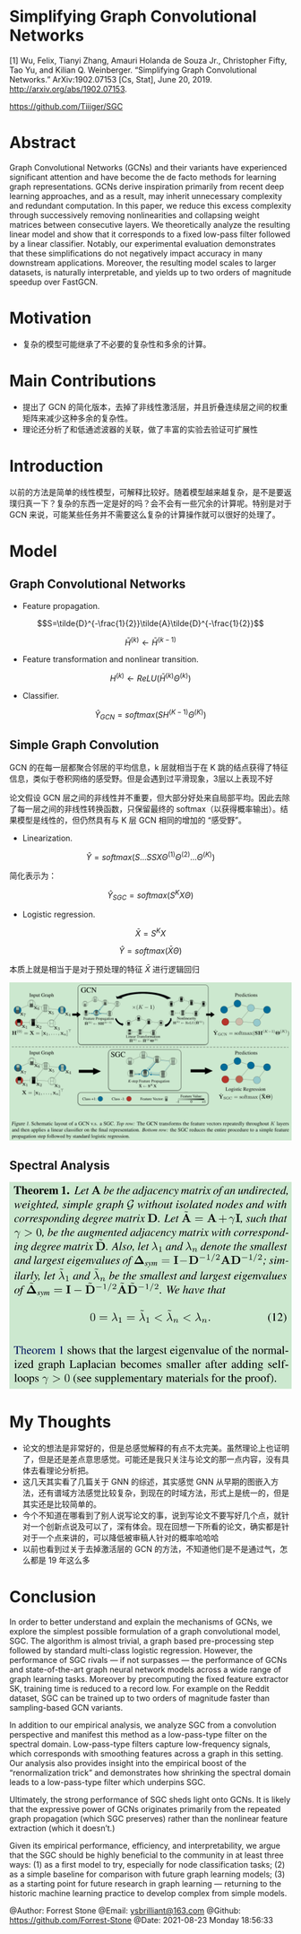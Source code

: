 # Simplifying Graph Convolutional Networks

[1] Wu, Felix, Tianyi Zhang, Amauri Holanda de Souza Jr., Christopher Fifty, Tao Yu, and Kilian Q. Weinberger. “Simplifying Graph Convolutional Networks.” ArXiv:1902.07153 [Cs, Stat], June 20, 2019. http://arxiv.org/abs/1902.07153.

  https://github.com/Tiiiger/SGC

# Abstract

Graph Convolutional Networks (GCNs) and their variants have experienced significant attention and have become the de facto methods for learning graph representations. GCNs derive inspiration primarily from recent deep learning approaches, and as a result, may inherit unnecessary complexity and redundant computation. In this paper, we reduce this excess complexity through successively removing nonlinearities and collapsing weight matrices between consecutive layers. We theoretically analyze the resulting linear model and show that it corresponds to a fixed low-pass filter followed by a linear classifier. Notably, our experimental evaluation demonstrates that these simplifications do not negatively impact accuracy in many downstream applications. Moreover, the resulting model scales to larger datasets, is naturally interpretable, and yields up to two orders of magnitude speedup over FastGCN.

# Motivation

- 复杂的模型可能继承了不必要的复杂性和多余的计算。

# Main Contributions

- 提出了 GCN 的简化版本，去掉了非线性激活层，并且折叠连续层之间的权重矩阵来减少这种多余的复杂性。
- 理论还分析了和低通滤波器的关联，做了丰富的实验去验证可扩展性

# Introduction

以前的方法是简单的线性模型，可解释比较好。随着模型越来越复杂，是不是要返璞归真一下？复杂的东西一定是好的吗？会不会有一些冗余的计算呢。特别是对于 GCN 来说，可能某些任务并不需要这么复杂的计算操作就可以很好的处理了。

# Model

## Graph Convolutional Networks

- Feature propagation.

$$S=\tilde{D}^{-\frac{1}{2}}\tilde{A}\tilde{D}^{-\frac{1}{2}}$$

$$\bar{H}^{(k)}\leftarrow\bar{H}^{(k-1)}$$

- Feature transformation and nonlinear transition.

$$H^{(k)}\leftarrow ReLU(\bar{H}^{(k)}\Theta^{(k)})$$

- Classifier.

$$\hat{Y}_{GCN}=softmax(SH^{(K-1)}\Theta^{(K)})$$

## Simple Graph Convolution

GCN 的在每一层都聚合邻居的平均信息，k 层就相当于在 K 跳的结点获得了特征信息，类似于卷积网络的感受野。但是会遇到过平滑现象，3层以上表现不好

论文假设 GCN 层之间的非线性并不重要，但大部分好处来自局部平均。因此去除了每一层之间的非线性转换函数，只保留最终的 softmax（以获得概率输出）。结果模型是线性的，但仍然具有与 K 层 GCN 相同的增加的 “感受野”。

- Linearization.

$$\hat{Y}=softmax(S...SSX\Theta^{(1)}\Theta^{(2)}...\Theta^{(K)})$$

简化表示为：

$$\hat{Y}_{SGC}=softmax(S^KX\Theta)$$

- Logistic regression.

$$\bar{X}=S^KX$$

$$\hat{Y}=softmax(\bar{X}\Theta)$$

本质上就是相当于是对于预处理的特征 $\bar{X}$ 进行逻辑回归

![GCNvsSGC](./images/GCNvsSGC.png)


## Spectral Analysis

![theorem](./images/theorem.png)

# My Thoughts

- 论文的想法是非常好的，但是总感觉解释的有点不太完美。虽然理论上也证明了，但是还是差点意思感觉。可能还是我只关注与论文的那一点内容，没有具体去看理论分析把。
- 这几天其实看了几篇关于 GNN 的综述，其实感觉 GNN 从早期的图嵌入方法，还有谱域方法感觉比较复杂，到现在的时域方法，形式上是统一的，但是其实还是比较简单的。
- 今个不知道在哪看到了别人说写论文的事，说到写论文不要写好几个点，就针对一个创新点说及可以了，深有体会。现在回想一下所看的论文，确实都是针对于一个点来讲的，可以降低被审稿人针对的概率哈哈哈
- 以前也看到过关于去掉激活层的 GCN 的方法，不知道他们是不是通过气，怎么都是 19 年这么多

# Conclusion

In order to better understand and explain the mechanisms of GCNs, we explore the simplest possible formulation of a graph convolutional model, SGC. The algorithm is almost trivial, a graph based pre-processing step followed by standard multi-class logistic regression. However, the performance of SGC rivals — if not surpasses — the performance of GCNs and state-of-the-art graph neural network models across a wide range of graph learning tasks. Moreover by precomputing the fixed feature extractor SK, training time is reduced to a record low. For example on the Reddit dataset, SGC can be trained up to two orders of magnitude faster than sampling-based GCN variants.

In addition to our empirical analysis, we analyze SGC from a convolution perspective and manifest this method as a low-pass-type filter on the spectral domain. Low-pass-type filters capture low-frequency signals, which corresponds with smoothing features across a graph in this setting. Our analysis also provides insight into the empirical boost of the “renormalization trick” and demonstrates how shrinking the spectral domain leads to a low-pass-type filter which underpins SGC.

Ultimately, the strong performance of SGC sheds light onto GCNs. It is likely that the expressive power of GCNs originates primarily from the repeated graph propagation (which SGC preserves) rather than the nonlinear feature extraction (which it doesn’t.)

Given its empirical performance, efficiency, and interpretability, we argue that the SGC should be highly beneficial to the community in at least three ways: (1) as a first model to try, especially for node classification tasks; (2) as a simple baseline for comparison with future graph learning models; (3) as a starting point for future research in graph learning — returning to the historic machine learning practice to develop complex from simple models.




@Author: Forrest Stone
@Email: ysbrilliant@163.com
@Github: https://github.com/Forrest-Stone
@Date: 2021-08-23 Monday 18:56:33
